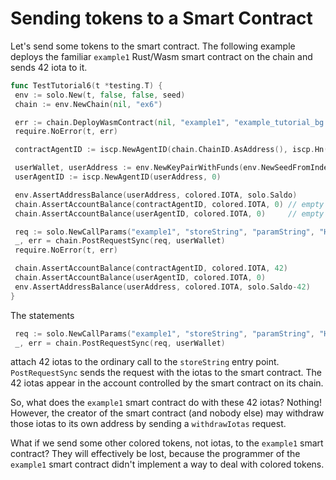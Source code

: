 # Sending tokens to a Smart Contract

Let's send some tokens to the smart contract. The following example deploys the
familiar `example1` Rust/Wasm smart contract on the chain and sends 42 iota to it.

```go
func TestTutorial6(t *testing.T) {
 env := solo.New(t, false, false, seed)
 chain := env.NewChain(nil, "ex6")

 err := chain.DeployWasmContract(nil, "example1", "example_tutorial_bg.wasm")
 require.NoError(t, err)

 contractAgentID := iscp.NewAgentID(chain.ChainID.AsAddress(), iscp.Hn("example1"))

 userWallet, userAddress := env.NewKeyPairWithFunds(env.NewSeedFromIndex(5))
 userAgentID := iscp.NewAgentID(userAddress, 0)

 env.AssertAddressBalance(userAddress, colored.IOTA, solo.Saldo)
 chain.AssertAccountBalance(contractAgentID, colored.IOTA, 0) // empty on-chain
 chain.AssertAccountBalance(userAgentID, colored.IOTA, 0)     // empty on-chain

 req := solo.NewCallParams("example1", "storeString", "paramString", "Hello, world!").WithIotas(42)
 _, err = chain.PostRequestSync(req, userWallet)
 require.NoError(t, err)

 chain.AssertAccountBalance(contractAgentID, colored.IOTA, 42)
 chain.AssertAccountBalance(userAgentID, colored.IOTA, 0)
 env.AssertAddressBalance(userAddress, colored.IOTA, solo.Saldo-42)
}
```

The statements

```go
 req := solo.NewCallParams("example1", "storeString", "paramString", "Hello, world!").WithIotas(42)
 _, err = chain.PostRequestSync(req, userWallet)
```

attach 42 iotas to the ordinary call to the `storeString` entry point.
`PostRequestSync` sends the request with the iotas to the smart contract. The 42
iotas appear in the account controlled by the smart contract on its chain.

So, what does the `example1` smart contract do with these 42 iotas? Nothing!
However, the creator of the smart contract (and nobody else) may withdraw those
iotas to its own address by sending a `withdrawIotas` request.

What if we send some other colored tokens, not iotas, to the `example1`
smart contract? They will effectively be lost, because the programmer of
the `example1` smart contract didn't implement a way to deal with colored
tokens.
  